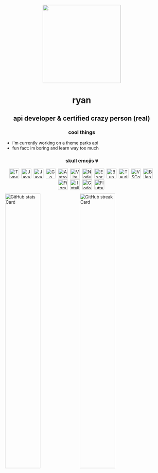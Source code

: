 
<div id="toc">
  <ul align="center" style="list-style: none">
    <img align="center" height=256 src="https://cdn1.parksmedia.wdprapps.disney.com/resize/mwImage/1/768/432/75/vision-dam/digital/parks-services/services-standard-assets/wdtc/walt-disney-world/planning/discover/eu/disney-cinderella-castle-fireworks-16x9.jpg?2023-03-06T10:13:34+00:00"/>
    <summary>
      <h1>
        ryan
      </h1>
    </summary>
  </ul>
</div>

 **<h2 align="center">api developer & certified crazy person (real)</h2>**

**<h3 align="center">cool things</h3>**

- i'm currently working on a theme parks api
- fun fact: im boring and learn way too much

 **<h3 align="center">skull emojis 💀</h3>**

<div style="display: flex; flex-wrap: wrap; gap: 4px; justify-content: center;" align="center"><img src="https://skillicons.dev/icons?i=typescript" height="32" alt="TypeScript" style="margin-right: 4px"> <img src="https://skillicons.dev/icons?i=javascript" height="32" alt="JavaScript" style="margin-right: 4px"> <img src="https://skillicons.dev/icons?i=java" height="32" alt="Java" style="margin-right: 4px"> <img src="https://skillicons.dev/icons?i=go" height="32" alt="Go" style="margin-right: 4px"> <img src="https://skillicons.dev/icons?i=astro" height="32" alt="Astro" style="margin-right: 4px"> <img src="https://skillicons.dev/icons?i=vite" height="32" alt="Vite" style="margin-right: 4px"> <img src="https://skillicons.dev/icons?i=nodejs" height="32" alt="Node.js" style="margin-right: 4px"> <img src="https://skillicons.dev/icons?i=express" height="32" alt="Express" style="margin-right: 4px"> <img src="https://skillicons.dev/icons?i=bun" height="32" alt="Bun" style="margin-right: 4px"> <img src="https://skillicons.dev/icons?i=tauri" height="32" alt="Tauri" style="margin-right: 4px"> <img src="https://skillicons.dev/icons?i=vscode" height="32" alt="VSCode" style="margin-right: 4px"> <img src="https://skillicons.dev/icons?i=blender" height="32" alt="Blender" style="margin-right: 4px"> <img src="https://skillicons.dev/icons?i=figma" height="32" alt="Figma" style="margin-right: 4px"> <img src="https://skillicons.dev/icons?i=idea" height="32" alt="Intellij" style="margin-right: 4px"> <img src="https://skillicons.dev/icons?i=godot" height="32" alt="Godot" style="margin-right: 4px"> <img src="https://skillicons.dev/icons?i=flutter" height="32" alt="Flutter" style="margin-right: 4px"></div>

<p align="left">
  <img width="48%" src="https://github-readme-stats.vercel.app/api?username=rhawkins030&theme=react&hide_title=false&hide_rank=false&show_icons=false&include_all_commits=false&count_private=true&line_height=23" alt="GitHub stats Card" />
  <img width="48%" src="https://streak-stats.demolab.com/?user=rhawkins030&theme=react&hide_border=false&date_format=M+j%5B%2C+Y%5D&mode=daily&hide_total_contributions=false&hide_current_streak=false&hide_longest_streak=false&card_height=200" alt="GitHub streak Card" />
</p>

